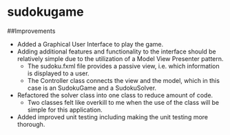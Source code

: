 # sudokugame
##Improvements  
- Added a Graphical User Interface to play the game. 
- Adding additional features and functionality to the interface should be relatively simple due to the utilization of a 
Model View Presenter pattern.
  - The sudoku.fxml file provides a passive view, i.e. which information is displayed to a user.
  - The Controller class connects the view and the model, which in this case is an SudokuGame and a SudokuSolver. 
- Refactored the solver class into one class to reduce amount of code. 
  - Two classes felt like overkill to me when the use of the class will be simple for this application.    
- Added improved unit testing including making the unit testing more thorough.
